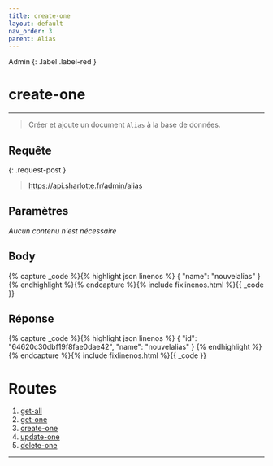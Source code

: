 ```yaml
---
title: create-one
layout: default
nav_order: 3
parent: Alias
---
```


Admin
{: .label .label-red }

<!-- DÉBUT DE LA ROUTE -->
# create-one
----

> Créer et ajoute un document `Alias` à la base de données.

## Requête

{: .request-post }
> https://api.sharlotte.fr/admin/alias

## Paramètres
*Aucun contenu n'est nécessaire*

## Body
{% capture _code %}{% highlight json linenos %}
{
    "name": "nouvelalias"
}
{% endhighlight %}{% endcapture %}{% include fixlinenos.html %}{{ _code }}

## Réponse
{% capture _code %}{% highlight json linenos %}
{
    "id": "64620c30dbf19f8fae0dae42",
    "name": "nouvelalias"
}
{% endhighlight %}{% endcapture %}{% include fixlinenos.html %}{{ _code }}
<!-- FIN DE LA ROUTE -->

# Routes

1. [get-all]
1. [get-one]
1. [create-one]
1. [update-one]
1. [delete-one]

----

[get-all]: get-all.html
[get-one]: get-one.html
[create-one]: create-one.html
[update-one]: update-one.html
[delete-one]: delete-one.html